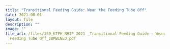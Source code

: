 ```yaml
---
title: "Transitional Feeding Guide: Wean the Feeding Tube Off"
date: 2021-08-01
layout: file
description: ""
image: ""
file_url: /files/369_KTPH_NHIP 2021 _Transitional Feeding Guide - Wean the
  Feeding Tube Off_COMBINED.pdf
---
```

